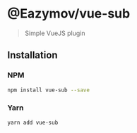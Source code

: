 # @Eazymov/vue-sub

> Simple VueJS plugin

## Installation

### NPM

```bash
npm install vue-sub --save
```

### Yarn

```bash
yarn add vue-sub
